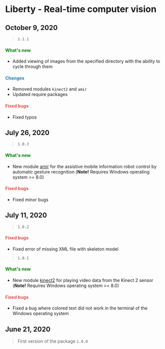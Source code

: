 # Liberty - Real-time computer vision

## October 9, 2020

> `1.1.1`

<h4><span style="color:#008000;">What's new</span></h4>

- Added viewing of images from the specified directory with the ability to cycle through them

<h4><span style="color:#247CB4;">Changes</span></h4>

- Removed modules `kinect2` and `amir`
- Updated require packages

<h4><span style="color:#DB534F;">Fixed bugs</span></h4>

- Fixed typos

## July 26, 2020

> `1.0.3`

<h4><span style="color:#008000;">What's new</span></h4>

- New module [amir](https://github.com/DmitryRyumin/Liberty/blob/master/liberty/modules/amir/README_RU.md) for the assistive mobile information robot control by automatic gesture recognition (**Note!** Requires Windows operating system >= 8.0)

<h4><span style="color:#DB534F;">Fixed bugs</span></h4>

- Fixed minor bugs

## July 11, 2020

> `1.0.2`

<h4><span style="color:#DB534F;">Fixed bugs</span></h4>

- Fixed error of missing XML file with skeleton model

> `1.0.1`

<h4><span style="color:#008000;">What's new</span></h4>

- New module [kinect2](https://github.com/DmitryRyumin/Liberty/blob/master/liberty/modules/kinect2/README_RU.md) for playing video data from the Kinect 2 sensor (**Note!** Requires Windows operating system >= 8.0)

<h4><span style="color:#DB534F;">Fixed bugs</span></h4>

- Fixed a bug where colored text did not work in the terminal of the Windows operating system

## June 21, 2020

> First version of the package `1.0.0`